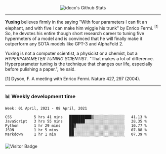 <div align="center">
    <img align="center" src="https://github-readme-stats.vercel.app/api?username=idocx&show_icons=true&count_private=true&hide_border=true" alt="idocx's Github Stats"></img>
</div>

---

**Yuxing** believes firmly in the saying "With four parameters I can fit an elephant, and with five I can make him wiggle his trunk" by Enrico Fermi. <sup>[1]</sup> So, he devotes his entire though short research career to tuning five hypermeters of a model and is convinced that he will finally make it outperform any SOTA models like GPT-3 and AlphaFold 2.

Yuxing is not a computer scientist, a physicist or a chemist, but a *HYPERPARAMETER TUNING SCIENTIST*. "That makes a lot of difference. Hyperparameter tuning is the technique that changes our life, especially before pulishing a paper.", he said.

[1] Dyson, F. A meeting with Enrico Fermi. Nature 427, 297 (2004).


---

### 📊 Weekly development time
<!--START_SECTION:waka-->
```text
Week: 01 April, 2021 - 08 April, 2021

CSS          5 hrs 41 mins   ██████████▒░░░░░░░░░░░░░░   41.13 % 
JavaScript   3 hrs 55 mins   ███████░░░░░░░░░░░░░░░░░░   28.35 % 
Python       1 hr 29 mins    ██▓░░░░░░░░░░░░░░░░░░░░░░   10.77 % 
JSON         1 hr 5 mins     ██░░░░░░░░░░░░░░░░░░░░░░░   07.88 % 
Markdown     1 hr 1 min      ██░░░░░░░░░░░░░░░░░░░░░░░   07.39 % 
```
<!--END_SECTION:waka-->

### 

![Visitor Badge](https://visitor-badge.laobi.icu/badge?page_id=idocx.idocx)
